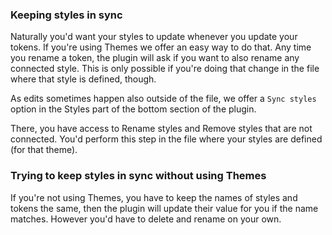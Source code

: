 ### Keeping styles in sync

Naturally you'd want your styles to update whenever you update your tokens. If you're using Themes we offer an easy way to do that. Any time you rename a token, the plugin will ask if you want to also rename any connected style. This is only possible if you're doing that change in the file where that style is defined, though.

As edits sometimes happen also outside of the file, we offer a `Sync styles` option in the Styles part of the bottom section of the plugin.

There, you have access to Rename styles and Remove styles that are not connected. You'd perform this step in the file where your styles are defined (for that theme).



### Trying to keep styles in sync without using Themes

If you're not using Themes, you have to keep the names of styles and tokens the same, then the plugin will update their value for you if the name matches. However you'd have to delete and rename on your own.

